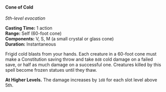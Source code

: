 #### Cone of Cold
<!-- markdownlint-disable link-image-reference-definitions -->
[_metadata_:spell_name]:- "Cone of Cold"
[_metadata_:spell_level]:- "5"
[_metadata_:spell_school]:- "evocation"
[_metadata_:ritual]:- "false"
[_metadata_:casting_time_amount]:- "1"
[_metadata_:casting_time_unit]:- "action"
[_metadata_:range]:- "Self"
[_metadata_:target]:- "60-foot cone"
[_metadata_:components_verbal]:- "true"
[_metadata_:components_somatic]:- "true"
[_metadata_:components_material]:- "true"
[_metadata_:components_material_description]:- "a small crystal or glass cone"
[_metadata_:duration]:- "Instantaneous"
[_metadata_:concentration]:- "false"
[_metadata_:saving_throw]:- "Constitution"
[_metadata_:saving_throw_success]:- "halves_damage"
[_metadata_:damage_formula]:- "8d8"
[_metadata_:damage_type]:- "cold"
[_metadata_:compared_to_wotc_srd_5.1]:- "mechanics_same_wording_different"
[_metadata_:compared_to_a5e_srd]:- "mechanics_same_wording_different"
<!-- markdownlint-disable-next-line no-emphasis-as-heading -->
_5th-level evocation_

**Casting Time:** 1 action \
**Range:** Self (60-foot cone) \
**Components:** V, S, M (a small crystal or glass cone) \
**Duration:** Instantaneous

Frigid cold blasts from your hands.
Each creature in a 60-foot cone must make a Constitution saving throw and take `8d8` cold damage on a failed save, or half as much damage on a successful one.
Creatures killed by this spell become frozen statues until they thaw.

**At Higher Levels.**
The damage increases by `1d8` for each slot level above 5th.
